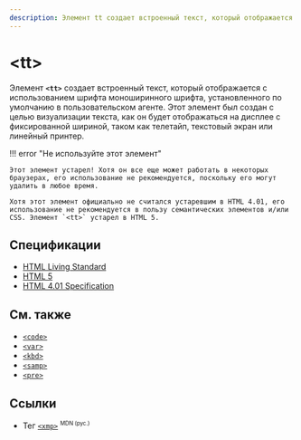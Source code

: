 ```yaml
---
description: Элемент tt создает встроенный текст, который отображается с использованием шрифта моноширинного шрифта, установленного по умолчанию в пользовательском агенте
---
```


# &lt;tt&gt;

Элемент **`<tt>`** создает встроенный текст, который отображается с использованием шрифта моноширинного шрифта, установленного по умолчанию в пользовательском агенте. Этот элемент был создан с целью визуализации текста, как он будет отображаться на дисплее с фиксированной шириной, таком как телетайп, текстовый экран или линейный принтер.

!!! error "Не используйте этот элемент"

    Этот элемент устарел! Хотя он все еще может работать в некоторых браузерах, его использование не рекомендуется, поскольку его могут удалить в любое время.

    Хотя этот элемент официально не считался устаревшим в HTML 4.01, его использование не рекомендуется в пользу семантических элементов и/или CSS. Элемент `<tt>` устарел в HTML 5.

## Спецификации

- [HTML Living Standard](https://html.spec.whatwg.org/multipage/obsolete.html#tt)
- [HTML 5](https://www.w3.org/TR/html50/obsolete.html#elementdef-tt)
- [HTML 4.01 Specification](https://www.w3.org/TR/html401/present/graphics.html#h-15.2.1)

## См. также

- [`<code>`](code.md)
- [`<var>`](var.md)
- [`<kbd>`](kbd.md)
- [`<samp>`](samp.md)
- [`<pre>`](pre.md)

## Ссылки

- Тег [`<xmp>`](https://developer.mozilla.org/ru/docs/Web/HTML/Element/xmp) <sup><small>MDN (рус.)</small></sup>
